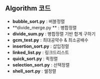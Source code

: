## Algorithm 코드

- **bubble_sort.py** : 버블정렬
- **divide_merge.py	** : 병합정렬
- **divide_sum.py** : 병합정렬 기반 합계 구하기
- **gcm_test.py** : 최대공약수 & 최소공배수
- **insertion_sort.py** : 삽입정렬
- **linked_list.py** : 링크드리스트
- **quick_sort.py** : 퀵정렬
- **selection_sort.py** : 선택정렬
- **shell_sort.py** : 쉘정렬
